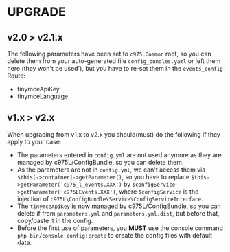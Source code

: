 # UPGRADE

v2.0 > v2.1.x
-------------
The following parameters have been set to `c975LCommon` root, so you can delete them from your auto-generated file `config_bundles.yaml` or left them here (they won't be used'), but you have to re-set them in the `events_config` Route:
- tinymceApiKey
- tinymceLanguage

v1.x > v2.x
-----------
When upgrading from v1.x to v2.x you should(must) do the following if they apply to your case:

- The parameters entered in `config.yml` are not used anymore as they are managed by c975L/ConfigBundle, so you can delete them.
- As the parameters are not in `config.yml`, we can't access them via `$this[->container]->getParameter()`, so you have to replace `$this->getParameter('c975_l_events.XXX')` by `$configService->getParameter('c975LEvents.XXX')`, where `$configService` is the injection of `c975L\ConfigBundle\Service\ConfigServiceInterface`.
- The `tinymceApiKey` is now managed by c975L/ConfigBundle, so you can delete if from `parameters.yml` and `parameters.yml.dist`, but before that, copy/paste it in the config.
- Before the first use of parameters, you **MUST** use the console command `php bin/console config:create` to create the config files with default data.
